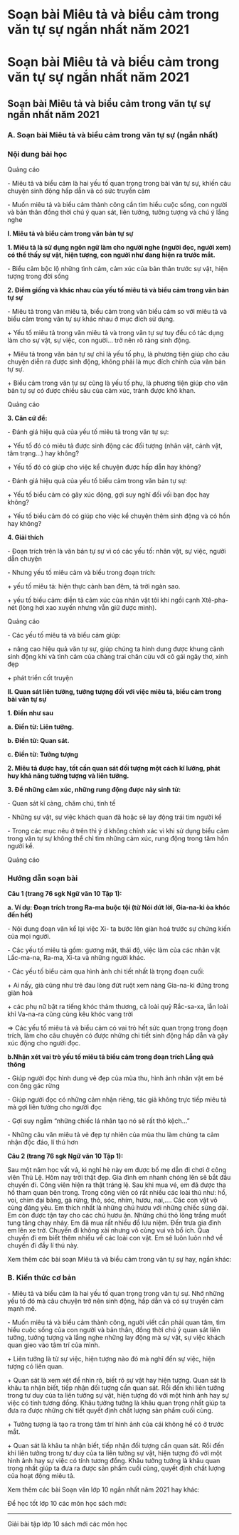# Soạn bài Miêu tả và biểu cảm trong văn tự sự ngắn nhất năm 2021

# Soạn bài Miêu tả và biểu cảm trong văn tự sự ngắn nhất năm 2021

## Soạn bài Miêu tả và biểu cảm trong văn tự sự ngắn nhất năm 2021

### **A. Soạn bài Miêu tả và biểu cảm trong văn tự sự (ngắn nhất)**

### Nội dung bài học

Quảng cáo

\- Miêu tả và biểu cảm là hai yếu tố quan trọng trong bài văn tự sự, khiến câu chuyện sinh động hấp dẫn và có sức truyền cảm 

\- Muốn miêu tả và biểu cảm thành công cần tìm hiểu cuộc sống, con người và bản thân đồng thời chú ý quan sát, liên tưởng, tưởng tượng và chú ý lắng nghe 

**I. Miêu tả và biểu cảm trong văn bản tự sự**

**1\. Miêu tả là sử dụng ngôn ngữ làm cho người nghe (người đọc, người xem) có thể thấy sự vật, hiện tượng, con người như đang hiện ra trước mắt.**

\- Biểu cảm bộc lộ những tình cảm, cảm xúc của bản thân trước sự vật, hiện tượng trong đời sống 

**2\. Điểm giống và khác nhau của yếu tố miêu tả và biểu cảm trong văn bản tự sự**

\- Miêu tả trong văn miêu tả, biểu cảm trong văn biểu cảm so với miêu tả và biểu cảm trong văn tự sự khác nhau ở mục đích sử dụng. 

\+ Yếu tố miêu tả trong văn miêu tả và trong văn tự sự tuy đều có tác dụng làm cho sự vật, sự việc, con người... trở nên rõ ràng sinh động. 

\+ Miêu tả trong văn bản tự sự chỉ là yếu tố phụ, là phương tiện giúp cho câu chuyện diễn ra được sinh động, không phải là mục đích chính của văn bản tự sự. 

\+ Biểu cảm trong văn tự sự cũng là yếu tố phụ, là phương tiện giúp cho văn bản tự sự có được chiều sâu của cảm xúc, tránh được khô khan. 

Quảng cáo

**3\. Căn cứ để:**

\- Đánh giá hiệu quả của yếu tố miêu tả trong văn tự sự: 

\+ Yếu tố đó có miêu tả được sinh động các đối tượng (nhân vật, cảnh vật, tâm trạng...) hay không? 

\+ Yếu tố đó có giúp cho việc kể chuyện được hấp dẫn hay không? 

\- Đánh giá hiệu quả của yếu tố biểu cảm trong văn bản tự sự: 

\+ Yếu tố biểu cảm có gây xúc động, gợi suy nghĩ đối vối bạn đọc hay không? 

\+ Yếu tố biểu cảm đó có giúp cho việc kể chuyện thêm sinh động và có hồn hay không? 

**4\. Giải thích**

\- Đoạn trích trên là văn bản tự sự vì có các yếu tố: nhân vật, sự việc, người dẫn chuyện 

\- Nhưng yếu tố miêu cảm và biểu trong đoạn trích: 

\+ yếu tố miêu tả: hiện thực cảnh ban đêm, tả trời ngàn sao. 

\+ yếu tố biểu cảm: diễn tả cảm xúc của nhân vật tôi khi ngồi cạnh Xtê-pha-nét (lòng hơi xao xuyến nhưng vẫn giữ được mình). 

Quảng cáo

\- Các yếu tố miêu tả và biểu cảm giúp: 

\+ nâng cao hiệu quả văn tự sự, giúp chúng ta hình dung được khung cảnh sinh động khi và tình cảm của chàng trai chăn cừu với cô gái ngây thơ, xinh đẹp 

\+ phát triển cốt truyện 

**II. Quan sát liên tưởng, tưởng tượng đối với việc miêu tả, biểu cảm trong bài văn tự sự**

**1\. Điền như sau**

**a. Điền từ: Liên tưởng.**

**b. Điền từ: Quan sát.**

**c. Điền từ: Tưởng tượng**

**2\. Miêu tả được hay, tốt cần quan sát đối tượng một cách kĩ lưỡng, phát huy khả năng tưởng tượng và liên tưởng.**

**3\. Để những cảm xúc, những rung động được nảy sinh từ:**

\- Quan sát kĩ càng, chăm chú, tinh tế 

\- Những sự vật, sự việc khách quan đã hoặc sẽ lay động trái tim người kể 

\- Trong các mục nêu ở trên thì ý d không chính xác vì khi sử dụng biểu cảm trong văn tự sự không thể chỉ tìm những cảm xúc, rung động trong tâm hồn người kể. 

Quảng cáo

### Hướng dẫn soạn bài

**Câu 1 (trang 76 sgk Ngữ văn 10 Tập 1):**

**a. Ví dụ: Đoạn trích trong Ra-ma buộc tội (từ Nói dứt lời, Gia-na-ki òa khóc đến hết)**

\- Nội dung đoạn văn kể lại việc Xi- ta bước lên giàn hoả trước sự chứng kiến của mọi người. 

\- Các yếu tố miêu tả gồm: gương mặt, thái độ, việc làm của các nhân vật Lắc-ma-na, Ra-ma, Xi-ta và những người khác. 

\- Các yếu tố biểu cảm qua hình ảnh chi tiết nhất là trọng đoạn cuối: 

\+ Ai nấy, già cũng như trẻ đau lòng đứt ruột xem nàng Gia-na-ki đứng trong giàn hoả 

\+ các phụ nữ bật ra tiếng khóc thảm thương, cả loài quỷ Rắc-sa-xa, lẫn loài khỉ Va-na-ra cũng cùng kêu khóc vang trời 

⇒ Các yếu tố miêu tả và biểu cảm có vai trò hết sức quan trọng trong đoạn trích, làm cho câu chuyện có được những chi tiết sinh động hấp dẫn và gây xúc động cho người đọc. 

**b.Nhận xét vai trò yếu tố miêu tả biểu cảm trong đoạn trích Lẵng quả thông**

\- Giúp người đọc hình dung vẻ đẹp của mùa thu, hình ảnh nhân vật em bé con ông gác rừng 

\- Giúp người đọc có những cảm nhận riêng, tác giả không trực tiếp miêu tả mà gợi liên tưởng cho người đọc 

\- Gợi suy ngẫm “những chiếc lá nhân tạo nó sẽ rất thô kệch…” 

\- Những câu văn miêu tả vẻ đẹp tự nhiên của mùa thu làm chúng ta cảm nhận độc đáo, lí thú hơn 

**Câu 2 (trang 76 sgk Ngữ văn 10 Tập 1):**

Sau một năm học vất vả, kì nghỉ hè này em được bố mẹ dẫn đi chơi ở công viên Thủ Lệ. Hôm nay trời thật đẹp. Gia đình em nhanh chóng lên sẽ bắt đầu chuyến đi. Công viên hiện ra thật tráng lệ. Sau khi mua vé, em đã được tha hồ tham quan bên trong. Trong công viên có rất nhiều các loài thú như: hổ, voi, chim đại bàng, gà rừng, thỏ, sóc, nhím, hươu, nai,.... Các con vật vô cùng đáng yêu. Em thích nhất là những chú hươu với những chiếc sừng dài. Em còn được tận tay cho các chú hươu ăn. Những chú thỏ lông trắng muốt tung tăng chạy nhảy. Em đã mua rất nhiều đồ lưu niệm. Đến trưa gia đình em lên xe trở. Chuyến đi không xài nhưng vô cùng vui và bổ ích. Qua chuyến đi em biết thêm nhiều về các loài con vật. Em sẽ luôn luôn nhớ về chuyến đi đầy lí thú này. 

Xem thêm các bài soạn Miêu tả và biểu cảm trong văn tự sự hay, ngắn khác:

### **B. Kiến thức cơ bản**

\- Miêu tả và biểu cảm là hai yếu tố quan trọng trong văn tự sự. Nhớ những yếu tố đó mà câu chuyện trở nên sinh động, hấp dẫn và có sự truyền cảm mạnh mẽ.

\- Muốn miêu tả và biểu cảm thành công, người viết cần phải quan tâm, tìm hiểu cuộc sống của con người và bản thân, đồng thời chú ý quan sát liên tưởng, tưởng tượng và lắng nghe những lay động mà sự vật, sự việc khách quan gieo vào tâm trí của mình.

\+ Liên tưởng là từ sự việc, hiện tượng nào đó mà nghĩ đến sự việc, hiện tượng có liên quan.

\+ Quan sát là xem xét để nhìn rõ, biết rõ sự vật hay hiện tượng. Quan sát là khâu ta nhận biết, tiếp nhận đối tượng cần quan sát. Rồi đến khi liên tưởng trong tư duy của ta liên tưởng sự vật, hiện tượng đó với một hình ảnh hay sự việc có tính tương đồng. Khâu tưởng tưởng là khâu quan trọng nhất giúp ta đưa ra được những chi tiết quyết định chất lượng sản phẩm cuối cùng.

\+ Tưởng tượng là tạo ra trong tâm trí hình ảnh của cái không hề có ở trước mắt.

\+ Quan sát là khâu ta nhận biết, tiếp nhận đối tượng cần quan sát. Rồi đến khi liên tưởng trong tư duy của ta liên tưởng sự vật, hiện tượng đó với một hình ảnh hay sự việc có tính tương đồng. Khâu tưởng tưởng là khâu quan trọng nhất giúp ta đưa ra được sản phẩm cuối cùng, quyết định chất lượng của hoạt động miêu tả.

Xem thêm các bài Soạn văn lớp 10 ngắn nhất năm 2021 hay khác:

Để học tốt lớp 10 các môn học sách mới:

* * *

Giải bài tập lớp 10 sách mới các môn học
